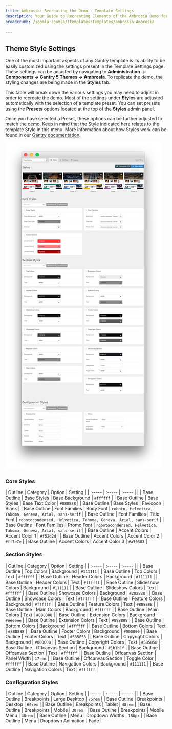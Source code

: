 ```yaml
---
title: Ambrosia: Recreating the Demo - Template Settings
description: Your Guide to Recreating Elements of the Ambrosia Demo for Joomla
breadcrumb: /joomla:Joomla/!templates:Templates/ambrosia:Ambrosia

---
```


Theme Style Settings
-----

One of the most important aspects of any Gantry template is its ability to be easily customized using the settings present in the Template Settings page. These settings can be adjusted by navigating to **Administration -> Components -> Gantry 5 Themes -> Ambrosia**. To replicate the demo, the styling changes are being made in the **Styles** tab.

This table will break down the various settings you may need to adjust in order to recreate the demo. Most of the settings under **Styles** are adjusted automatically with the selection of a template preset. You can set presets using the **Presets** options located at the top of the **Styles** admin panel.

Once you have selected a Preset, these options can be further adjusted to match the demo. Keep in mind that the Style indicated here relates to the template Style in this menu. More information about how Styles work can be found in our [Gantry documentation](http://docs.gantry.org/gantry5/configure/styles).

![Style Settings](assets/style_settings.jpeg)

### Core Styles

| Outline      | Category      | Option          | Setting                                                         |
| :-----       | :-----        | :-----          |                                                                 |
| Base Outline | Base Styles   | Base Background | `#ffffff`                                                       |
| Base Outline | Base Styles   | Base Text Color | `#888888`                                                       |
| Base Outline | Base Styles   | Favicoon        | Blank                                                           |
| Base Outline | Font Families | Body Font       | `roboto, Helvetica, Tahoma, Geneva, Arial, sans-serif`          |
| Base Outline | Font Families | Title Font      | `robotocondensed, Helvetica, Tahoma, Geneva, Arial, sans-serif` |
| Base Outline | Font Families | Promo Font      | `robotocondensed, Helvetica, Tahoma, Geneva, Arial, sans-serif` |
| Base Outline | Accent Colors | Accent Color 1  | `#f52d2d`                                                       |
| Base Outline | Accent Colors | Accent Color 2  | `#ff7e7e`                                                       |
| Base Outline | Accent Colors | Accent Color 3  | `#a50303`                                                       |

### Section Styles

| Outline      | Category          | Option       | Setting   |
| :-----       | :-----            | :-----       |           |
| Base Outline | Top Colors        | Background   | `#111111` |
| Base Outline | Top Colors        | Text         | `#ffffff` |
| Base Outline | Header Colors     | Background   | `#111111` |
| Base Outline | Header Colors     | Text         | `#ffffff` |
| Base Outline | Slideshow Colors  | Background   | `#111111` |
| Base Outline | Slideshow Colors  | Text         | `#ffffff` |
| Base Outline | Showcase Colors   | Background   | `#282828` |
| Base Outline | Showcase Colors   | Text         | `#ffffff` |
| Base Outline | Feature Colors    | Background   | `#ffffff` |
| Base Outline | Feature Colors    | Text         | `#888888` |
| Base Outline | Main Colors       | Background   | `#ffffff` |
| Base Outline | Main Colors       | Text         | `#888888` |
| Base Outline | Extension Colors  | Background   | `#eeeeee` |
| Base Outline | Extension Colors  | Text         | `#888888` |
| Base Outline | Bottom Colors     | Background   | `#ffffff` |
| Base Outline | Bottom Colors     | Text         | `#888888` |
| Base Outline | Footer Colors     | Background   | `#000000` |
| Base Outline | Footer Colors     | Text         | `#585858` |
| Base Outline | Copyright Colors  | Background   | `#000000` |
| Base Outline | Copyright Colors  | Text         | `#585858` |
| Base Outline | Offcanvas Section | Background   | `#1b1b1f` |
| Base Outline | Offcanvas Section | Text         | `#ffffff` |
| Base Outline | Offcanvas Section | Panel Width  | `17rem`   |
| Base Outline | Offcanvas Section | Toggle Color | `#ffffff` |
| Base Outline | Navigation Colors | Background   | `#111111` |
| Base Outline | Navigation Colors | Text         | `#ffffff` |

### Configuration Styles

| Outline      | Category    | Option             | Setting |
| :-----       | :-----      | :-----             |         |
| Base Outline | Breakpoints | Large Desktop      | `75rem` |
| Base Outline | Breakpoints | Desktop            | `60rem` |
| Base Outline | Breakpoints | Tablet             | `48rem` |
| Base Outline | Breakpoints | Mobile             | `30rem` |
| Base Outline | Breakpoints | Mobile Menu        | `48rem` |
| Base Outline | Menu        | Dropdown Widths    | `180px` |
| Base Outline | Menu        | Dropdown Animation | Fade    |
